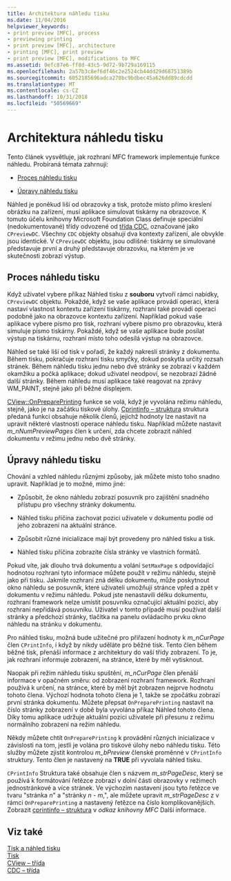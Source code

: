 ```yaml
---
title: Architektura náhledu tisku
ms.date: 11/04/2016
helpviewer_keywords:
- print preview [MFC], process
- previewing printing
- print preview [MFC], architecture
- printing [MFC], print preview
- print preview [MFC], modifications to MFC
ms.assetid: 0efc87e6-ff8d-43c5-9d72-9b729a169115
ms.openlocfilehash: 2a57b3c8ef6df46c2e2524cb44dd29d68751389b
ms.sourcegitcommit: 6052185696adca270bc9bdbec45a626dd89cdcdd
ms.translationtype: MT
ms.contentlocale: cs-CZ
ms.lasthandoff: 10/31/2018
ms.locfileid: "50569669"
---
```

# <a name="print-preview-architecture"></a>Architektura náhledu tisku

Tento článek vysvětluje, jak rozhraní MFC framework implementuje funkce náhledu. Probíraná témata zahrnují:

- [Proces náhledu tisku](#_core_the_print_preview_process)

- [Úpravy náhledu tisku](#_core_modifying_print_preview)

Náhled je poněkud liší od obrazovky a tisk, protože místo přímo kreslení obrázku na zařízení, musí aplikace simulovat tiskárny na obrazovce. K tomuto účelu knihovny Microsoft Foundation Class definuje speciální (nedokumentované) třídy odvozené od [třída CDC](../mfc/reference/cdc-class.md), označované jako `CPreviewDC`. Všechny `CDC` objekty obsahují dva kontexty zařízení, ale obvykle jsou identické. V `CPreviewDC` objektu, jsou odlišné: tiskárny se simulované představuje první a druhý představuje obrazovku, na kterém je ve skutečnosti zobrazí výstup.

##  <a name="_core_the_print_preview_process"></a> Proces náhledu tisku

Když uživatel vybere příkaz Náhled tisku z **souboru** vytvoří rámci nabídky, `CPreviewDC` objektu. Pokaždé, když se vaše aplikace provádí operaci, která nastaví vlastnost kontextu zařízení tiskárny, rozhraní také provádí operaci podobně jako na obrazovce kontextu zařízení. Například pokud vaše aplikace vybere písmo pro tisk, rozhraní vybere písmo pro obrazovku, která simuluje písmo tiskárny. Pokaždé, když se vaše aplikace bude posílat výstup na tiskárnu, rozhraní místo toho odesílá výstup na obrazovce.

Náhled se také liší od tisk v pořadí, že každý nakreslí stránky z dokumentu. Během tisku, pokračuje rozhraní tisku smyčky, dokud poskytla určitý rozsah stránek. Během náhledu tisku jednu nebo dvě stránky se zobrazí v každém okamžiku a počká aplikace; dokud uživatel neodpoví, se nezobrazí žádné další stránky. Během náhledu musí aplikace také reagovat na zprávy WM_PAINT, stejně jako při běžné displejem.

[CView::OnPreparePrinting](../mfc/reference/cview-class.md#onprepareprinting) funkce se volá, když je vyvolána režimu náhledu, stejně, jako je na začátku tiskové úlohy. [Cprintinfo – struktura](../mfc/reference/cprintinfo-structure.md) struktura předaná funkci obsahuje několik členů, jejichž hodnoty lze nastavit na upravit některé vlastnosti operace náhledu tisku. Například můžete nastavit *m_nNumPreviewPages* člen k určení, zda chcete zobrazit náhled dokumentu v režimu jednu nebo dvě stránky.

##  <a name="_core_modifying_print_preview"></a> Úpravy náhledu tisku

Chování a vzhled náhledu různými způsoby, jak můžete místo toho snadno upravit. Například je to možné, mimo jiné:

- Způsobit, že okno náhledu zobrazí posuvník pro zajištění snadného přístupu pro všechny stránky dokumentu.

- Náhled tisku příčina zachovat pozici uživatele v dokumentu podle od jeho zobrazení na aktuální stránce.

- Způsobit různé inicializace mají být provedeny pro náhled tisku a tisk.

- Náhled tisku příčina zobrazíte čísla stránky ve vlastních formátů.

Pokud víte, jak dlouho trvá dokumentu a volání `SetMaxPage` s odpovídající hodnotou rozhraní tyto informace můžete použít v režimu náhledu, stejně jako při tisku. Jakmile rozhraní zná délku dokumentu, může poskytnout okno náhledu se posuvník, které uživateli umožňují stránce vpřed a zpět v dokumentu v režimu náhledu. Pokud jste nenastavili délku dokumentu, rozhraní framework nelze umístit posuvníku označující aktuální pozici, aby rozhraní nepřidává posuvníku. Uživatel v tomto případě musí používat další stránky a předchozí stránky, tlačítka na panelu ovládacího prvku okno náhledu na stránku v dokumentu.

Pro náhled tisku, možná bude užitečné pro přiřazení hodnoty k *m_nCurPage* člen `CPrintInfo`, i když by nikdy uděláte pro běžné tisk. Tento člen během běžné tisk, přenáší informace z architektury do vaší třídy zobrazení. To je, jak rozhraní informuje zobrazení, na stránce, které by měl vytisknout.

Naopak při režim náhledu tisku spuštění, *m_nCurPage* člen přenáší informace v opačném směru: od zobrazení rozhraní framework. Rozhraní používá k určení, na stránce, které by měl být zobrazen nejprve hodnotu tohoto člena. Výchozí hodnota tohoto člena je 1, takže se zpočátku zobrazí první stránka dokumentu. Můžete přepsat `OnPreparePrinting` nastavit na číslo stránky zobrazení v době byla vyvolána příkaz Náhled tohoto člena. Díky tomu aplikace udržuje aktuální pozici uživatele při přesunu z režimu normálního zobrazení na režim náhledu.

Někdy můžete chtít `OnPreparePrinting` k provádění různých inicializace v závislosti na tom, jestli je volána pro tiskové úlohy nebo náhledu tisku. Této služby můžete zjistit kontrolou *m_bPreview* členské proměnné v `CPrintInfo` struktury. Tento člen je nastavený na **TRUE** při vyvolala náhled tisku.

`CPrintInfo` Struktura také obsahuje člen s názvem *m_strPageDesc*, který se používá k formátování řetězce zobrazí v dolní části obrazovky v režimech jednostránkové a více stránek. Ve výchozím nastavení jsou tyto řetězce ve tvaru "stránka *n*" a "stránky *n* - *m*,", ale můžete upravit *m_strPageDesc* z v rámci `OnPreparePrinting` a nastavený řetězce na číslo komplikovanějších. Zobrazit [cprintinfo – struktura](../mfc/reference/cprintinfo-structure.md) v *odkaz knihovny MFC* Další informace.

## <a name="see-also"></a>Viz také

[Tisk a náhled tisku](../mfc/printing-and-print-preview.md)<br/>
[Tisk](../mfc/printing.md)<br/>
[CView – třída](../mfc/reference/cview-class.md)<br/>
[CDC – třída](../mfc/reference/cdc-class.md)
